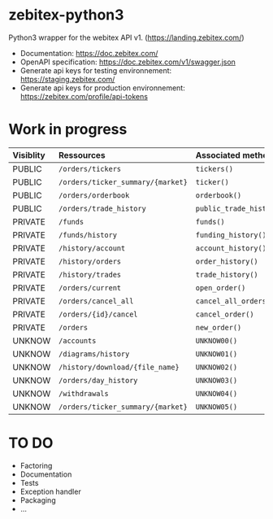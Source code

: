 # zebitex-python3
 Python3 wrapper for the webitex API v1. (https://landing.zebitex.com/)

- Documentation: https://doc.zebitex.com/
- OpenAPI specification: https://doc.zebitex.com/v1/swagger.json
- Generate api keys for testing environnement: https://staging.zebitex.com/
- Generate api keys for production environnement: https://zebitex.com/profile/api-tokens

# Work in progress
|**Visiblity** |**Ressources**                     |**Associated method**       |**Developed**|**Documented**|**Tested**|
|:-------------|:----------------------------------|:-------------------------|:-:|:-:|:-:|
PUBLIC         | `/orders/tickers`                 | `tickers()`              | ✔ | ✘ | ✘ |
PUBLIC         | `/orders/ticker_summary/{market}` | `ticker()`               | ✔ | ✘ | ✘ |
PUBLIC         | `/orders/orderbook`               | `orderbook()`            | ✔ | ✘ | ✘ |
PUBLIC         | `/orders/trade_history`           | `public_trade_history()` | ✔ | ✘ | ✘ |
PRIVATE        | `/funds`                          | `funds()`                | ✔ | ✘ | ✘ |
PRIVATE        | `/funds/history`                  | `funding_history()`      | ✘ | ✘ | ✘ |
PRIVATE        | `/history/account`                | `account_history()`      | ✘ | ✘ | ✘ |
PRIVATE        | `/history/orders`                 | `order_history()`        | ✘ | ✘ | ✘ |
PRIVATE        | `/history/trades`                 | `trade_history()`        | ✔ | ✘ | ✘ |
PRIVATE        | `/orders/current`                 | `open_order()`           | ✔ | ✘ | ✘ |
PRIVATE        | `/orders/cancel_all`              | `cancel_all_orders()`    | ✔ | ✘ | ✘ |
PRIVATE        | `/orders/{id}/cancel`             | `cancel_order()`         | ✘ | ✘ | ✘ |
PRIVATE        | `/orders`                         | `new_order()`            | ✔ | ✘ | ✘ |
UNKNOW         | `/accounts`                       | `UNKNOW00()`             | ✘ | ✘ | ✘ |
UNKNOW         | `/diagrams/history`               | `UNKNOW01()`             | ✘ | ✘ | ✘ |
UNKNOW         | `/history/download/{file_name}`   | `UNKNOW02()`             | ✘ | ✘ | ✘ |
UNKNOW         | `/orders/day_history`             | `UNKNOW03()`             | ✘ | ✘ | ✘ |
UNKNOW         | `/withdrawals`                    | `UNKNOW04()`             | ✘ | ✘ | ✘ |
UNKNOW         | `/orders/ticker_summary/{market}` | `UNKNOW05()`             | ✘ | ✘ | ✘ |

# TO DO
- Factoring
- Documentation
- Tests
- Exception handler
- Packaging
- ...
